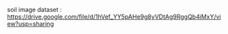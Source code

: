 soil image dataset : https://drive.google.com/file/d/1hVef_YY5pAHe9g8yVDtAg9RggQb4iMxY/view?usp=sharing
